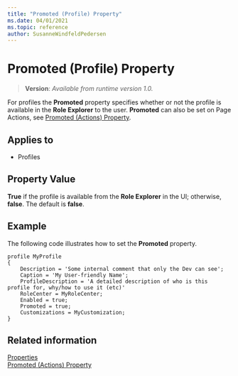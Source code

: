 ```yaml
---
title: "Promoted (Profile) Property"
ms.date: 04/01/2021
ms.topic: reference
author: SusanneWindfeldPedersen
---
```


# Promoted (Profile) Property
> **Version**: _Available from runtime version 1.0._

<!-- this topic is manually created, parent node is devenv-promoted-property.md -->

For profiles the **Promoted** property specifies whether or not the profile is available in the **Role Explorer** to the user. **Promoted** can also be set on Page Actions, see [Promoted (Actions) Property](devenv-promoted-action-property.md).
  
## Applies to  
  
- Profiles
  
## Property Value  

**True** if the profile is available from the **Role Explorer** in the UI; otherwise, **false**. The default is **false**.  

## Example

The following code illustrates how to set the **Promoted** property.
 
```AL
profile MyProfile
{ 
    Description = 'Some internal comment that only the Dev can see'; 
    Caption = 'My User-friendly Name'; 
    ProfileDescription = 'A detailed description of who is this profile for, why/how to use it (etc)' 
    RoleCenter = MyRoleCenter; 
    Enabled = true; 
    Promoted = true; 
    Customizations = MyCustomization;
} 
```

## Related information  

[Properties](devenv-properties.md)  
[Promoted (Actions) Property](devenv-promoted-action-property.md) 